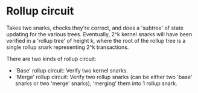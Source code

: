 # Rollup circuit

Takes two snarks, checks they're correct, and does a 'subtree' of state updating for the various trees. Eventually, 2^k kernel snarks will have been verified in a 'rollup tree' of height k, where the root of the rollup tree is a single rollup snark representing 2^k transactions.

There are two kinds of rollup circuit:
- 'Base' rollup circuit: Verify two kernel snarks.
- 'Merge' rollup circuit: Verify two rollup snarks (can be either two 'base' snarks or two 'merge' snarks), 'merging' them into 1 rollup snark.